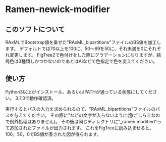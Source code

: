 # Ramen-newick-modifier
## このソフトについて
RAxMLでBootstrap値を乗せた"RAxML_bipartitions"ファイルのBS値を加工します。
デフォルトでは70以上を100に、50～69を50に、それ未満を0にそれぞれ変更します。
FigTree2で色付けをした際にグラデーションになりますが、結局色は3種類しかつかないのであとはAiなどで色指定で色を変えてください。

## 使い方
Python3以上がインストール、あるいはPATHが通っている状態にしてください。
3.7.3で動作確認済。

実行するとパスの入力を求められるので、"RAxML_bipartitions"ファイルのパスを与えてください。
その際に"などの文字が入らないように(急ごしらえなので例外処理はありません)。
その後は同じディレクトリに"\_ramen.modified"って追加されたファイルが出力されます。
これをFigTreeに読み込ませると、100，50，0でBS値が表された図が得られます。
